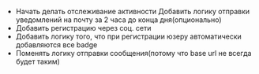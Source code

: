 - Начать делать отслеживание активности
    Добавить логику отправки уведомлений на почту за 2 часа до конца дня(опционально)
- Добавить регистрацию через соц. сети
- Добавить логику того, что при регистрации юзеру автоматически добавляются все badge
- Поменять логику отправки сообщения(потому что base url не всегда будет таким)